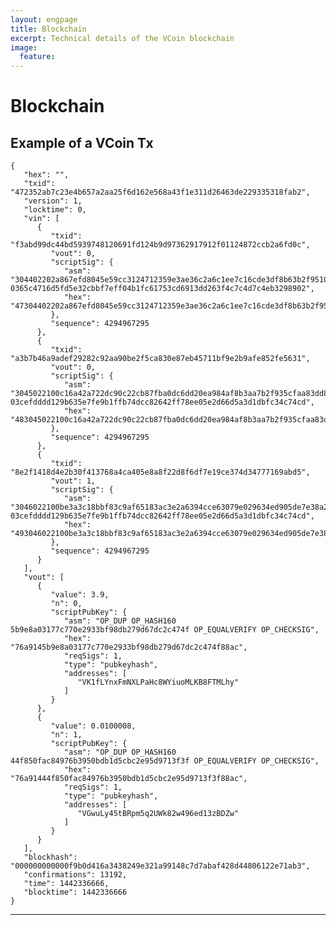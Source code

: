```yaml
---
layout: engpage
title: Blockchain
excerpt: Technical details of the VCoin blockchain
image:
  feature:
---
```


# Blockchain

## Example of a VCoin Tx

    {
       "hex": "",
       "txid": "472352ab7c23e4b657a2aa25f6d162e568a43f1e311d26463de229335318fab2",
       "version": 1,
       "locktime": 0,
       "vin": [
          {
             "txid": "f3abd99dc44bd5939748120691fd124b9d97362917912f01124872ccb2a6fd0c",
             "vout": 0,
             "scriptSig": {
                "asm": "304402202a867efd8045e59cc3124712359e3ae36c2a6c1ee7c16cde3df8b63b2f95105602203ff0e37f304a38d170ffc2333860cd07d2ff5d8c5c8709f0690a38c489d8e4e601 0365c4716d5fd5e32cbbf7eff04b1fc61753cd6913dd263f4c7c4d7c4eb3298902",
                "hex": "47304402202a867efd8045e59cc3124712359e3ae36c2a6c1ee7c16cde3df8b63b2f95105602203ff0e37f304a38d170ffc2333860cd07d2ff5d8c5c8709f0690a38c489d8e4e601210365c4716d5fd5e32cbbf7eff04b1fc61753cd6913dd263f4c7c4d7c4eb3298902"
             },
             "sequence": 4294967295
          },
          {
             "txid": "a3b7b46a9adef29282c92aa90be2f5ca830e87eb45711bf9e2b9afe852fe5631",
             "vout": 0,
             "scriptSig": {
                "asm": "3045022100c16a42a722dc90c22cb87fba0dc6dd20ea984af8b3aa7b2f935cfaa83dd88a0102201578891370221786695a8dd8e4320b5b4dd3ae38b91b3cd9b548485e3a80411401 03cefdddd129b635e7fe9b1ffb74dcc82642ff78ee05e2d66d5a3d1dbfc34c74cd",
                "hex": "483045022100c16a42a722dc90c22cb87fba0dc6dd20ea984af8b3aa7b2f935cfaa83dd88a0102201578891370221786695a8dd8e4320b5b4dd3ae38b91b3cd9b548485e3a804114012103cefdddd129b635e7fe9b1ffb74dcc82642ff78ee05e2d66d5a3d1dbfc34c74cd"
             },
             "sequence": 4294967295
          },
          {
             "txid": "8e2f1418d4e2b30f413768a4ca405e8a8f22d8f6df7e19ce374d34777169abd5",
             "vout": 1,
             "scriptSig": {
                "asm": "3046022100be3a3c18bbf83c9af65183ac3e2a6394cce63079e029634ed905de7e38a296a50221008472c10de995e6763985adb0bea5cd13456c38ed01f08ec608fc28b0e9265c0a01 03cefdddd129b635e7fe9b1ffb74dcc82642ff78ee05e2d66d5a3d1dbfc34c74cd",
                "hex": "493046022100be3a3c18bbf83c9af65183ac3e2a6394cce63079e029634ed905de7e38a296a50221008472c10de995e6763985adb0bea5cd13456c38ed01f08ec608fc28b0e9265c0a012103cefdddd129b635e7fe9b1ffb74dcc82642ff78ee05e2d66d5a3d1dbfc34c74cd"
             },
             "sequence": 4294967295
          }
       ],
       "vout": [
          {
             "value": 3.9,
             "n": 0,
             "scriptPubKey": {
                "asm": "OP_DUP OP_HASH160 5b9e8a03177c770e2933bf98db279d67dc2c474f OP_EQUALVERIFY OP_CHECKSIG",
                "hex": "76a9145b9e8a03177c770e2933bf98db279d67dc2c474f88ac",
                "reqSigs": 1,
                "type": "pubkeyhash",
                "addresses": [
                   "VK1fLYnxFmNXLPaHc8WYiuoMLKB8FTMLhy"
                ]
             }
          },
          {
             "value": 0.0100008,
             "n": 1,
             "scriptPubKey": {
                "asm": "OP_DUP OP_HASH160 44f850fac84976b3950bdb1d5cbc2e95d9713f3f OP_EQUALVERIFY OP_CHECKSIG",
                "hex": "76a91444f850fac84976b3950bdb1d5cbc2e95d9713f3f88ac",
                "reqSigs": 1,
                "type": "pubkeyhash",
                "addresses": [
                   "VGwuLy45tBRpm5q2UWk82w496ed13zBDZw"
                ]
             }
          }
       ],
       "blockhash": "000000000000f9b0d416a3438249e321a99148c7d7abaf428d44806122e71ab3",
       "confirmations": 13192,
       "time": 1442336666,
       "blocktime": 1442336666
    }

---


